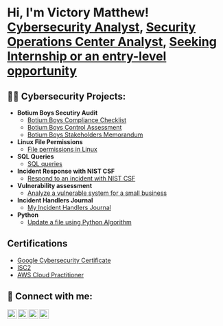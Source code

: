 <h1>Hi, I'm Victory Matthew! <br/><a href="https://github.com/joshmadakor1">Cybersecurity Analyst</a>, <a href="https://www.linkedin.com/in/joshmadakor/">Security Operations Center Analyst</a>, <a href="https://www.youtube.com/c/joshmadakor">Seeking Internship or an entry-level opportunity</a></h1>

<h2>👨‍💻 Cybersecurity Projects:</h2>

- <b>Botium Boys Secutiry Audit</b>
   - [Botium Boys Compliance Checklist](https://github.com/joshmadakor1/Algorithms-Practice)
   - [Botium Boys Control Assessment](https://github.com/joshmadakor1/Algorithms-Practice)
   - [Botium Boys Stakeholders Memorandum](https://github.com/joshmadakor1/Algorithms-Practice)
- <b>Linux File Permissions</b>
   - [File permissions in Linux](https://github.com/joshmadakor1/Algorithms-Practice)
- <b>SQL Queries</b>
  - [SQL queries](https://github.com/VictoryMatthew/SQLQuerieslab)
- <b>Incident Response with NIST CSF</b>
  - [Respond to an incident with NIST CSF](https://github.com/joshmadakor1/Algorithms-Practice)
- <b>Vulnerability assessment</b>
  - [Analyze a vulnerable system for a small business](https://github.com/joshmadakor1/Sentinel-Lab)
- <b>Incident Handlers Journal</b>
  - [My Incident Handlers Journal](https://github.com/joshmadakor1/Jwipe.PowerShell)
- <b>Python</b>
  - [Update a file using Python Algorithm](https://github.com/joshmadakor1/EncrypterPOC)


<h2> Certifications</h2>

- [Google Cybersecurity Certificate](https://www.youtube.com/watch?v=a83ASGn_V_s)
- [ISC2](https://www.youtube.com/watch?v=a83ASGn_V_s)
- [AWS Cloud Practitioner](https://www.youtube.com/watch?v=a83ASGn_V_s)
  
<h2> 🤳 Connect with me:</h2>

[<img align="left" alt="JoshMadakor | YouTube" width="22px" src="https://cdn.jsdelivr.net/npm/simple-icons@v3/icons/youtube.svg" />][youtube]
[<img align="left" alt="JoshMadakor | Twitter" width="22px" src="https://cdn.jsdelivr.net/npm/simple-icons@v3/icons/twitter.svg" />][twitter]
[<img align="left" alt="JoshMadakor | LinkedIn" width="22px" src="https://cdn.jsdelivr.net/npm/simple-icons@v3/icons/linkedin.svg" />][linkedin]
[<img align="left" alt="JoshMadakor | Instagram" width="22px" src="https://cdn.jsdelivr.net/npm/simple-icons@v3/icons/instagram.svg" />][instagram]

[twitter]: https://twitter.com/joshmadakor
[youtube]: https://www.youtube.com/c/joshmadakor
[instagram]: https://www.instagram.com/joshmadakor/
[linkedin]: https://linkedin.com/in/victory-matthew

<!--
**joshmadakor1/joshmadakor1** is a ✨ _special_ ✨ repository because its `README.md` (this file) appears on your GitHub profile.
